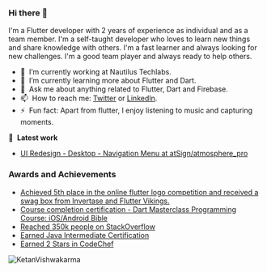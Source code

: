 ### Hi there 👋

I'm a Flutter developer with 2 years of experience as individual and as a team member. I'm a self-taught developer who loves to learn new things and share knowledge with others. I'm a fast learner and always looking for new challenges. I'm a good team player and always ready to help others. 

- 🔭 &nbsp;I’m currently working at Nautilus Techlabs.
- 🌱 &nbsp;I’m currently learning more about Flutter and Dart.
- 💬 &nbsp;Ask me about anything related to Flutter, Dart and Firebase.
- 📫 &nbsp;How to reach me: [Twitter](https://twitter.com/kdevigner) or [LinkedIn](https://www.linkedin.com/in/kdevigner).
- ⚡ &nbsp;Fun fact: Apart from flutter, I enjoy listening to music and capturing moments.

📕 &nbsp;**Latest work**
- [UI Redesign - Desktop - Navigation Menu at atSign/atmosphere_pro](https://github.com/atsign-foundation/atmosphere_pro/pull/238)


### Awards and Achievements
- [Achieved 5th place in the online flutter logo competition and received a swag box from Invertase and Flutter Vikings.](https://www.linkedin.com/feed/update/urn:li:activity:6990252234332598273/)
- [Course completion certification - Dart Masterclass Programming Course: iOS/Android Bible](https://www.udemy.com/certificate/UC-30b7c923-3605-4db8-8c37-0be89b07f495/)
- [Reached 350k people on StackOverflow](https://stackoverflow.com/users/6578482/ketan-vishwakarma)
- [Earned Java Intermediate Certification](https://www.hackerrank.com/ketanvishwakarma)
- [Earned 2 Stars in CodeChef](https://www.codechef.com/users/ketanhuji)


<p align="left"> <img src="https://komarev.com/ghpvc/?username=ketanvishwakarma&label=Views&color=blue&style=for-the-badge" alt="KetanVishwakarma" /> </p>

